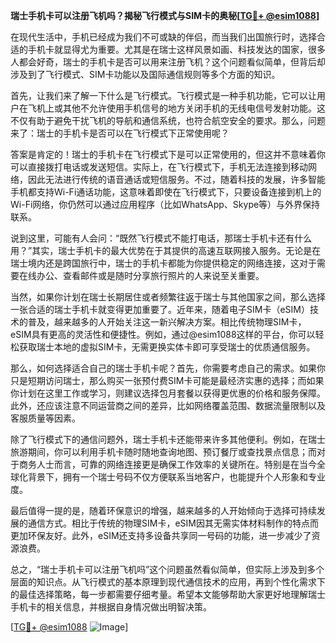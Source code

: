 **瑞士手机卡可以注册飞机吗？揭秘飞行模式与SIM卡的奥秘[[TG💪+ @esim1088](https://t.me/s/esim1088)]**

在现代生活中，手机已经成为我们不可或缺的伴侣，而当我们出国旅行时，选择合适的手机卡就显得尤为重要。尤其是在瑞士这样风景如画、科技发达的国家，很多人都会好奇，瑞士的手机卡是否可以用来注册飞机？这个问题看似简单，但背后却涉及到了飞行模式、SIM卡功能以及国际通信规则等多个方面的知识。

首先，让我们来了解一下什么是飞行模式。飞行模式是一种手机功能，它可以让用户在飞机上或其他不允许使用手机信号的地方关闭手机的无线电信号发射功能。这不仅有助于避免干扰飞机的导航和通信系统，也符合航空安全的要求。那么，问题来了：瑞士的手机卡是否可以在飞行模式下正常使用呢？

答案是肯定的！瑞士的手机卡在飞行模式下是可以正常使用的，但这并不意味着你可以直接拨打电话或发送短信。实际上，在飞行模式下，手机无法连接到移动网络，因此无法进行传统的语音通话或短信服务。不过，随着科技的发展，许多智能手机都支持Wi-Fi通话功能，这意味着即使在飞行模式下，只要设备连接到机上的Wi-Fi网络，你仍然可以通过应用程序（比如WhatsApp、Skype等）与外界保持联系。

说到这里，可能有人会问：“既然飞行模式不能打电话，那瑞士手机卡还有什么用？”其实，瑞士手机卡的最大优势在于其提供的高速互联网接入服务。无论是在瑞士境内还是跨国旅行中，瑞士的手机卡都能为你提供稳定的网络连接，这对于需要在线办公、查看邮件或是随时分享旅行照片的人来说至关重要。

当然，如果你计划在瑞士长期居住或者频繁往返于瑞士与其他国家之间，那么选择一张合适的瑞士手机卡就变得更加重要了。近年来，随着电子SIM卡（eSIM）技术的普及，越来越多的人开始关注这一新兴解决方案。相比传统物理SIM卡，eSIM具有更高的灵活性和便捷性。例如，通过@esim1088这样的平台，你可以轻松获取瑞士本地的虚拟SIM卡，无需更换实体卡即可享受瑞士的优质通信服务。

那么，如何选择适合自己的瑞士手机卡呢？首先，你需要考虑自己的需求。如果你只是短期访问瑞士，那么购买一张预付费SIM卡可能是最经济实惠的选择；而如果你计划在这里工作或学习，则建议选择包月套餐以获得更优惠的价格和服务保障。此外，还应该注意不同运营商之间的差异，比如网络覆盖范围、数据流量限制以及客服质量等因素。

除了飞行模式下的通信问题外，瑞士手机卡还能带来许多其他便利。例如，在瑞士旅游期间，你可以利用手机卡随时随地查询地图、预订餐厅或查找景点信息；而对于商务人士而言，可靠的网络连接更是确保工作效率的关键所在。特别是在当今全球化背景下，拥有一个瑞士号码不仅方便联系当地客户，也能提升个人形象和专业度。

最后值得一提的是，随着环保意识的增强，越来越多的人开始倾向于选择可持续发展的通信方式。相比于传统的物理SIM卡，eSIM因其无需实体材料制作的特点而更加环保友好。此外，eSIM还支持多设备共享同一号码的功能，进一步减少了资源浪费。

总之，“瑞士手机卡可以注册飞机吗”这个问题虽然看似简单，但实际上涉及到多个层面的知识点。从飞行模式的基本原理到现代通信技术的应用，再到个性化需求下的最佳选择策略，每一步都需要仔细考量。希望本文能够帮助大家更好地理解瑞士手机卡的相关信息，并根据自身情况做出明智决策。

[[TG💪+ @esim1088](https://t.me/s/esim1088) ![Image](https://i.postimg.cc/4NQfJmqS/Snipaste-2025-05-13-00-14-12.png)]